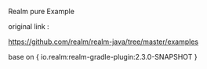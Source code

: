 Realm pure Example 

original link :

https://github.com/realm/realm-java/tree/master/examples

base on  { io.realm:realm-gradle-plugin:2.3.0-SNAPSHOT }

